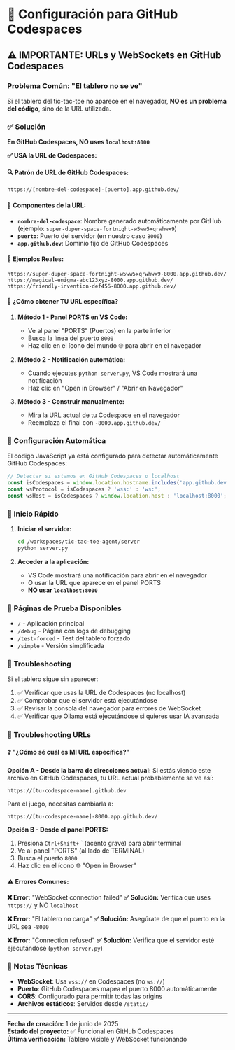 # 🚀 Configuración para GitHub Codespaces

## ⚠️ IMPORTANTE: URLs y WebSockets en GitHub Codespaces

### Problema Común: "El tablero no se ve"

Si el tablero del tic-tac-toe no aparece en el navegador, **NO es un problema del código**, sino de la URL utilizada.

### ✅ Solución

**En GitHub Codespaces, NO uses `localhost:8000`**

**✅ USA la URL de Codespaces:**

#### 🔍 Patrón de URL de GitHub Codespaces:
```
https://[nombre-del-codespace]-[puerto].app.github.dev/
```

#### 📝 Componentes de la URL:
- **`nombre-del-codespace`**: Nombre generado automáticamente por GitHub (ejemplo: `super-duper-space-fortnight-w5ww5xqrwhwx9`)
- **`puerto`**: Puerto del servidor (en nuestro caso `8000`)
- **`app.github.dev`**: Dominio fijo de GitHub Codespaces

#### 🎯 Ejemplos Reales:
```
https://super-duper-space-fortnight-w5ww5xqrwhwx9-8000.app.github.dev/
https://magical-enigma-abc123xyz-8000.app.github.dev/
https://friendly-invention-def456-8000.app.github.dev/
```

#### 🚨 ¿Cómo obtener TU URL específica?

1. **Método 1 - Panel PORTS en VS Code:**
   - Ve al panel "PORTS" (Puertos) en la parte inferior
   - Busca la línea del puerto `8000`
   - Haz clic en el ícono del mundo 🌐 para abrir en el navegador
   
2. **Método 2 - Notificación automática:**
   - Cuando ejecutes `python server.py`, VS Code mostrará una notificación
   - Haz clic en "Open in Browser" / "Abrir en Navegador"

3. **Método 3 - Construir manualmente:**
   - Mira la URL actual de tu Codespace en el navegador
   - Reemplaza el final con `-8000.app.github.dev/`

### 🔧 Configuración Automática

El código JavaScript ya está configurado para detectar automáticamente GitHub Codespaces:

```javascript
// Detectar si estamos en GitHub Codespaces o localhost
const isCodespaces = window.location.hostname.includes('app.github.dev');
const wsProtocol = isCodespaces ? 'wss:' : 'ws:';
const wsHost = isCodespaces ? window.location.host : 'localhost:8000';
```

### 🚀 Inicio Rápido

1. **Iniciar el servidor:**
   ```bash
   cd /workspaces/tic-tac-toe-agent/server
   python server.py
   ```

2. **Acceder a la aplicación:**
   - VS Code mostrará una notificación para abrir en el navegador
   - O usar la URL que aparece en el panel PORTS
   - **NO usar `localhost:8000`**

### 🧪 Páginas de Prueba Disponibles

- `/` - Aplicación principal
- `/debug` - Página con logs de debugging
- `/test-forced` - Test del tablero forzado
- `/simple` - Versión simplificada

### 🐛 Troubleshooting

Si el tablero sigue sin aparecer:

1. ✅ Verificar que usas la URL de Codespaces (no localhost)
2. ✅ Comprobar que el servidor está ejecutándose
3. ✅ Revisar la consola del navegador para errores de WebSocket
4. ✅ Verificar que Ollama está ejecutándose si quieres usar IA avanzada

### 🔧 Troubleshooting URLs

#### ❓ "¿Cómo sé cuál es MI URL específica?"

**Opción A - Desde la barra de direcciones actual:**
Si estás viendo este archivo en GitHub Codespaces, tu URL actual probablemente se ve así:
```
https://[tu-codespace-name].github.dev
```

Para el juego, necesitas cambiarla a:
```
https://[tu-codespace-name]-8000.app.github.dev/
```

**Opción B - Desde el panel PORTS:**
1. Presiona `Ctrl+Shift+` ` (acento grave) para abrir terminal
2. Ve al panel "PORTS" (al lado de TERMINAL)
3. Busca el puerto `8000` 
4. Haz clic en el ícono 🌐 "Open in Browser"

#### ⚠️ Errores Comunes:

**❌ Error:** "WebSocket connection failed"
**✅ Solución:** Verifica que uses `https://` y NO `localhost`

**❌ Error:** "El tablero no carga"
**✅ Solución:** Asegúrate de que el puerto en la URL sea `-8000`

**❌ Error:** "Connection refused"
**✅ Solución:** Verifica que el servidor esté ejecutándose (`python server.py`)

### 📝 Notas Técnicas

- **WebSocket**: Usa `wss://` en Codespaces (no `ws://`)
- **Puerto**: GitHub Codespaces mapea el puerto 8000 automáticamente
- **CORS**: Configurado para permitir todas las origins
- **Archivos estáticos**: Servidos desde `/static/`

---

**Fecha de creación:** 1 de junio de 2025  
**Estado del proyecto:** ✅ Funcional en GitHub Codespaces  
**Última verificación:** Tablero visible y WebSocket funcionando
